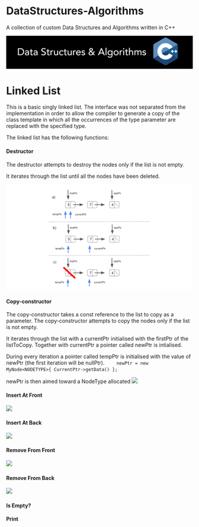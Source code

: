 # DataStructures-Algorithms
A collection of custom Data Structures and Algorithms written in C++


![](Documentation/Images/Image01.png)

# Linked List

This is a basic singly linked list.
The interface was not separated from the implementation in order to allow the compiler to generate a copy of the class template in which all the occurrences of the type parameter are replaced with the specified type.

The linked list has the following functions:

#### Destructor
The destructor attempts to destroy the nodes only if the list is not empty.

It iterates through the list until all the nodes have been deleted.


![](Documentation/Images/LinkedList/LinkedList_Destructor.png)

#### Copy-constructor
The copy-constructor takes a const reference to the list to copy as a parameter.
The copy-constructor attempts to copy the nodes only if the list is not empty.

It iterates through the list with a currentPtr initialised with the firstPtr of the listToCopy. Together with currentPtr a pointer called newPtr is intialised.

During every iteration a pointer called tempPtr is initialised with the value of newPtr (the first iteration will be nullPtr).
``` 	newPtr = new MyNode<NODETYPE>{ CurrentPtr->getData() }; ```

newPtr is then aimed toward a NodeType allocated
![](Documentation/Images/LinkedList/LinkedList_copyConstructor.png)

#### Insert At Front
![](Documentation/Images/LinkedList/LinkedList_InsertAtFront_6.png)

#### Insert At Back
![](Documentation/Images/LinkedList/LinkedList_InsertAtBack_4.png)

#### Remove From Front
![](Documentation/Images/LinkedList/LinkedList_removeFromFront.png)

#### Remove From Back
![](Documentation/Images/LinkedList/LinkedList_removeFromBack.png)

#### Is Empty?

#### Print
